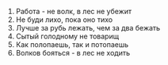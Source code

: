 1. Работа - не волк, в лес не убежит
2. Не буди лихо, пока оно тихо
3. Лучше за рубь лежать, чем за два бежать
4. Сытый голодному не товарищ
5. Как полопаешь, так и потопаешь
6. Волков бояться - в лес не ходить

